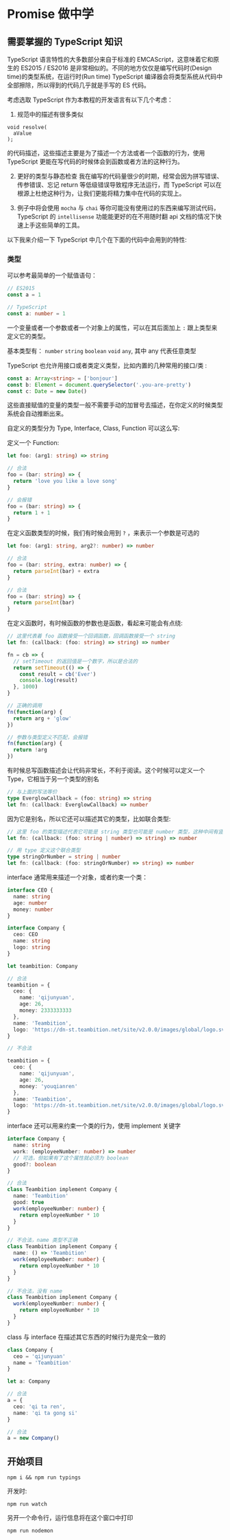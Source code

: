 # Promise 做中学

## 需要掌握的 TypeScript 知识

TypeScript 语言特性的大多数部分来自于标准的 EMCAScript，这意味着它和原生的 ES2015 / ES2016 是非常相似的。不同的地方仅仅是编写代码时(Design time)的类型系统，在运行时(Run time) TypeScript 编译器会将类型系统从代码中全部擦除，所以得到的代码几乎就是手写的 ES 代码。

考虑选取 TypeScript 作为本教程的开发语言有以下几个考虑：
 
1. 规范中的描述有很多类似
```
void resolve(
  aValue
);
```
的代码描述，这些描述主要是为了描述一个方法或者一个函数的行为，使用 TypeScript 更能在写代码的时候体会到函数或者方法的这种行为。

2. 更好的类型与静态检查
我在编写的代码量很少的时期，经常会因为拼写错误、传参错误、忘记 return 等低级错误导致程序无法运行，而 TypeScript 可以在根源上杜绝这种行为，让我们更能将精力集中在代码的实现上。

3. 例子中将会使用 `mocha` 与 `chai` 等你可能没有使用过的东西来编写测试代码，TypeScript 的 `intellisense` 功能能更好的在不用随时翻 api 文档的情况下快速上手这些简单的工具。

以下我来介绍一下 TypeScript 中几个在下面的代码中会用到的特性:

### 类型
可以参考最简单的一个赋值语句：

```js
// ES2015
const a = 1
```

```ts
// TypeScript
const a: number = 1
```

一个变量或者一个参数或者一个对象上的属性，可以在其后面加上 `:` 跟上类型来定义它的类型。

基本类型有： `number` `string` `boolean` `void` `any`, 其中 any 代表任意类型

TypeScript 也允许用接口或者类定义类型，比如内置的几种常用的接口/类 :

```ts
const a: Array<string> = ['bonjour']
const b: Element = document.querySelector('.you-are-pretty')
const c: Date = new Date()
```
这些直接赋值的变量的类型一般不需要手动的加冒号去描述，在你定义的时候类型系统会自动推断出来。

自定义的类型分为 Type, Interface, Class, Function 可以这么写:

定义一个 Function:

```ts
let foo: (arg1: string) => string

// 合法
foo = (bar: string) => {
  return 'love you like a love song'
}

// 会报错
foo = (bar: string) => {
  return 1 + 1
}
```

在定义函数类型的时候，我们有时候会用到 `?` ，来表示一个参数是可选的

```ts
let foo: (arg1: string, arg2?: number) => number

// 合法
foo = (bar: string, extra: number) => {
  return parseInt(bar) + extra
}

// 合法
foo = (bar: string) => {
  return parseInt(bar)
} 
```

在定义函数时，有时候函数的参数也是函数，看起来可能会有点绕:

```ts
// 这里代表着 foo 函数接受一个回调函数，回调函数接受一个 string
let fn: (callback: (foo: string) => string) => number

fn = cb => {
  // setTimeout 的返回值是一个数字，所以是合法的
  return setTimeout(() => {
    const result = cb('Ever')
    console.log(result)
  }, 1000)
}

// 正确的调用
fn(function(arg) {
  return arg + 'glow'
})

// 参数与类型定义不匹配，会报错
fn(function(arg) {
  return !arg
})
```

有时候总写函数描述会让代码非常长，不利于阅读。这个时候可以定义一个 Type，它相当于另一个类型的别名

```ts
// 与上面的写法等价
type EverglowCallback = (foo: string) => string
let fn: (callback: EverglowCallback) => number
```

因为它是别名，所以它还可以描述其它的类型，比如联合类型:

```ts
// 这里 foo 的类型描述代表它可能是 string 类型也可能是 number 类型，这种中间有竖线的类型叫联合类型
let fn: (callback: (foo: string | number) => string) => number

// 用 type 定义这个联合类型
type stringOrNumber = string | number
let fn: (callback: (foo: stringOrNumber) => string) => number
```

interface 通常用来描述一个对象，或者约束一个类：

```ts
interface CEO {
  name: string
  age: number
  money: number
}

interface Company {
  ceo: CEO
  name: string
  logo: string
}

let teambition: Company

// 合法
teambition = {
  ceo: {
    name: 'qijunyuan',
    age: 26,
    money: 2333333333
  },
  name: 'Teambition',
  logo: 'https://dn-st.teambition.net/site/v2.0.0/images/global/logo.svg'
}

// 不合法

teambition = {
  ceo: {
    name: 'qijunyuan',
    age: 26,
    money: 'youqianren'
  },
  name: 'Teambition',
  logo: 'https://dn-st.teambition.net/site/v2.0.0/images/global/logo.svg'
}

```

interface 还可以用来约束一个类的行为，使用 implement 关键字

```ts
interface Company {
  name: string
  work: (employeeNumber: number) => number
  // 可选，但如果有了这个属性就必须为 boolean
  good?: boolean
}

// 合法
class Teambition implement Company {
  name: 'Teambition'
  good: true
  work(employeeNumber: number) {
    return employeeNumber * 10
  }
}

// 不合法，name 类型不正确
class Teambition implement Company {
  name: () => 'Teambition'
  work(employeeNumber: number) {
    return employeeNumber * 10
  }
}

// 不合法，没有 name
class Teambition implement Company {
  work(employeeNumber: number) {
    return employeeNumber * 10
  }
}

```

class 与 interface 在描述其它东西的时候行为是完全一致的

```ts
class Company {
  ceo = 'qijunyuan'
  name = 'Teambition'
}

let a: Company

// 合法
a = {
  ceo: 'qi ta ren',
  name: 'qi ta gong si'
}

// 合法
a = new Company()
```

## 开始项目

```
npm i && npm run typings
```

开发时:

```
npm run watch
```

另开一个命令行，运行信息将在这个窗口中打印

```
npm run nodemon
```
